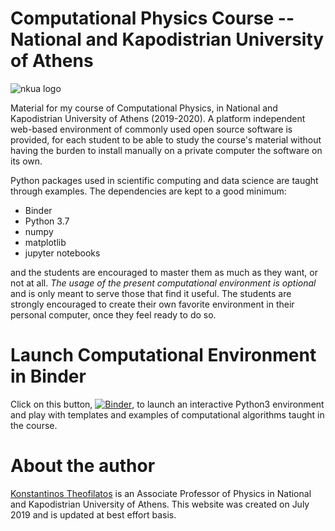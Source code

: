 # Computational Physics Course --  National and Kapodistrian University of Athens 
![nkua logo](https://www.uoa.gr/fileadmin/user_upload/uoa_logo_gr.svg)

Material for my course of Computational Physics, in National and Kapodistrian University of Athens (2019-2020). 
A platform independent web-based environment of commonly used open source software is provided, 
for each student to be able to study the course's material 
without having the burden to install manually on a private computer the software on its own.

Python packages used in scientific computing and data science are taught through examples. 
The dependencies are kept to a good minimum:

 * Binder
 * Python 3.7
 * numpy
 * matplotlib
 * jupyter notebooks

and the students are encouraged to master them as much as they want, or not at all. 
*The usage of the present computational environment is optional* and is only meant to serve those that find it useful. 
The students are strongly encouraged to create their own favorite environment in 
their personal computer, once they feel ready to do so.

# Launch Computational Environment in Binder
Click on this button, [![Binder](http://mybinder.org/badge.svg)](https://mybinder.org/v2/gh/theofil/CompPhysics/master), to launch an interactive Python3 environment and play with templates and examples of computational algorithms taught in the course.

# About the author
[Konstantinos Theofilatos](http://theofil.web.cern.ch) is an Associate Professor of Physics in National and Kapodistrian University of Athens.
This website was created on July 2019 and is updated at best effort basis.


